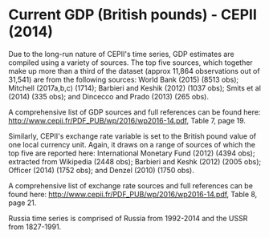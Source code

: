 # Current GDP (British pounds) - CEPII (2014)

Due to the long-run nature of CEPII's time series, GDP estimates are compiled using a variety of sources. The top five sources, which together make up more than a third of the dataset (approx 11,864 observations out of 31,541) are from the following sources: World Bank (2015) (8513 obs); Mitchell (2017a,b,c) (1714); Barbieri and Keshik (2012) (1037 obs); Smits et al (2014) (335 obs); and Dincecco and Prado (2013) (265 obs). 

A comprehensive list of GDP sources and full references can be found here: http://www.cepii.fr/PDF_PUB/wp/2016/wp2016-14.pdf, Table 7, page 19. 

Similarly, CEPII's exchange rate variable is set to the British pound value of one local currency unit. Again, it draws on a range of sources of which the top five are reported here: International Monetary Fund (2012) (4394 obs); extracted from Wikipedia (2448 obs); Barbieri and Keshk (2012) (2005 obs); Officer (2014) (1752 obs); and Denzel (2010) (1750 obs). 

A comprehensive list of exchange rate sources and full references can be found here: http://www.cepii.fr/PDF_PUB/wp/2016/wp2016-14.pdf, Table 8, page 21. 

Russia time series is comprised of Russia from 1992-2014 and the USSR from 1827-1991.